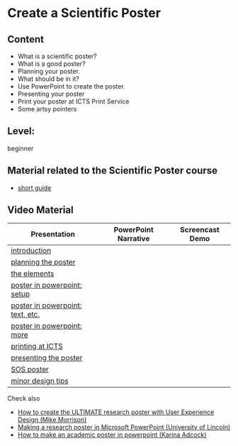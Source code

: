 # Create a Scientific Poster

## Content
* What is a scientific poster?
* What is a good poster?
* Planning your poster.
* What should be in it?
* Use PowerPoint to create the poster.
* Presenting your poster
* Print your poster at ICTS Print Service
* Some artsy pointers

## Level: 
beginner

## Material related to the Scientific Poster course

* [short guide](https://github.com/franklbvp/scientific_poster/blob/main/docs/2020-08-17-AcademicPostersAnthology.pdf)

## Video Material

|Presentation | PowerPoint Narrative | Screencast Demo |
|------------ | -------------------- | -----------------------|
|[introduction](https://github.com/franklbvp/scientific_poster/blob/main/docs/ScientificPoster-2020-1-intro-en-narrative.pdf) | | |
|[planning the poster](https://github.com/franklbvp/scientific_poster/blob/main/docs/ScientificPoster-2020-2-planning-en-narrative.pdf) | | |
|[the elements](https://github.com/franklbvp/scientific_poster/blob/main/docs/ScientificPoster-2020-3-elements-en-narrative.pdf) | | |
|[poster in powerpoint: setup](https://github.com/franklbvp/scientific_poster/blob/main/docs/ScientificPoster-2020-4-ppt-en-pt1-setup-narrative.pdf) | | |
|[poster in powerpoint: text, etc.](https://github.com/franklbvp/scientific_poster/blob/main/docs/ScientificPoster-2020-4-ppt-en-pt2-text_image_table-narrative.pdf) | | |
|[poster in powerpoint: more](https://github.com/franklbvp/scientific_poster/blob/main/docs/ScientificPoster-2020-4-ppt-en-pt3-more-narrative.pdf) | | |
|[printing at ICTS](https://github.com/franklbvp/scientific_poster/blob/main/docs/ScientificPoster-2020-5-printing-en-narrative.pdf) | | |
|[presenting the poster](https://github.com/franklbvp/scientific_poster/blob/main/docs/ScientificPoster-2020-6-presentation-narrative.pdf) | | |
|[SOS poster](https://github.com/franklbvp/scientific_poster/blob/main/docs/ScientificPoster-2020-7-SOSposter-en-narrative.pdf) | | |
|[minor design tips](https://github.com/franklbvp/scientific_poster/blob/main/docs/ScientificPoster-2020-8-design_tips-en-narrative.pdf) | | |

Check also
* [How to create the ULTIMATE research poster with User Experience Design (Mike Morrison)](https://youtu.be/SYk29tnxASs)
* [Making a research poster in Microsoft PowerPoint (University of Lincoln)](https://youtu.be/frS61Qm1OBk)
* [How to make an academic poster in powerpoint (Karina Adcock)](https://youtu.be/_WnhoIbfcoM)

